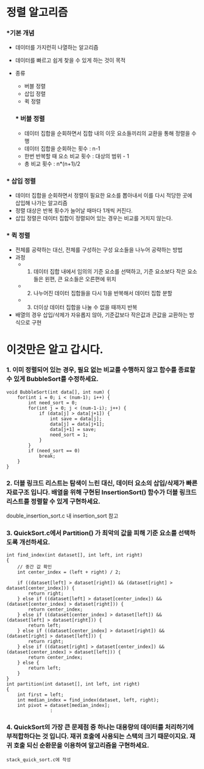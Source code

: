 # 정렬 알고리즘
### *기본 개념
* 데이터를 가지런히 나열하는 알고리즘
* 데이터를 빠르고 쉽게 찾을 수 있게 하는 것이 목적
* 종류
  - 버블 정렬
  - 삽입 정렬
  - 퀵 정렬
  
  ### * 버블 정렬
  * 데이터 집합을 순회하면서 집합 내의 이웃 요소들끼리의 교환을 통해 정렬을 수행
  * 데이터 집합을 순회하는 횟수 : n-1
  * 한번 반복할 때 요소 비교 횟수 : 대상의 범위 - 1
  * 총 비교 횟수 : n*(n+1)/2

### * 삽입 정렬
* 데이터 집합을 순회하면서 정렬이 필요한 요소를 뽑아내서 이를 다시 적당한 곳에 삽입해 나가는 알고리즘
* 정렬 대상은 반복 횟수가 늘어날 때마다 1개씩 커진다.
* 삽입 정렬은 데이터 집합이 정렬되어 있는 경우는 비교를 거치지 않는다.

### * 퀵 정렬
* 전체를 공략하는 대신, 전체를 구성하는 구성 요소들을 나누어 공략하는 방법
* 과정
  - 1) 데이터 집합 내에서 임의의 기준 요소를 선택하고, 기준 요소보다 작은 요소들은 왼편, 큰 요소들은 오른편에 위치
  - 2) 나누어진 데이터 집합들을 다시 1)을 반복해서 데이터 집합 분할
  - 3) 더이상 데이터 집합을 나눌 수 없을 때까지 반복
* 배열의 경우 삽입/삭제가 자유롭지 않아, 기준값보다 작은값과 큰값을 교환하는 방식으로 구현

# 이것만은 알고 갑시다.
### 1. 이미 정렬되어 있는 경우, 필요 없는 비교를 수행하지 않고 함수를 종료할 수 있게 BubbleSort를 수정하세요.
    void BubbleSort(int data[], int num) {
        for(int i = 0; i < (num-1); i++) {
            int need_sort = 0;
            for(int j = 0; j < (num-1-i); j++) {
                if (data[j] > data[j+1]) {
                    int save = data[j];
                    data[j] = data[j+1];
                    data[j+1] = save;
                    need_sort = 1;
                } 
            }
            if (need_sort == 0)
                break;
        }
    }

### 2. 더블 링크드 리스트는 탐색이 느린 대신, 데이터 요소의 삽입/삭제가 빠른 자료구조 입니다. 배열을 위해 구현된 InsertionSort() 함수가 더블 링크드 리스트를 정렬할 수 있게 구현하세요.
 double_insertion_sort.c 내 insertion_sort 참고

### 3. QuickSort.c에서 Partition() 가 최악의 값을 피해 기준 요소를 선택하도록 개선하세요.
    int find_index(int dataset[], int left, int right)
    {
        // 중간 값 확인
        int center_index = (left + right) / 2;

        if ((dataset[left] > dataset[right]) && (dataset[right] > dataset[center_index])) {
            return right;
        } else if ((dataset[left] > dataset[center_index]) && (dataset[center_index] > dataset[right])) {
            return center_index;
        } else if ((dataset[center_index] > dataset[left]) && (dataset[left] > dataset[right])) {
            return left;
        } else if ((dataset[center_index] > dataset[right]) && (dataset[right] > dataset[left])) {
            return right;
        } else if ((dataset[right] > dataset[center_index]) && (dataset[center_index] > dataset[left])) {
            return center_index;
        } else {
            return left;
        }
    }
    int partition(int dataset[], int left, int right)
    {
        int first = left;
        int median_index = find_index(dataset, left, right);
        int pivot = dataset[median_index];
                    : 

### 4. QuickSort의 가장 큰 문제점 중 하나는 대용량의 데이터를 처리하기에 부적합하다는 것 입니다. 재귀 호출에 사용되는 스택의 크기 때문이지요. 재귀 호출 되신 순환문을 이용하여 알고리즘을 구현하세요.
    stack_quick_sort.c에 작성